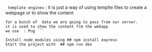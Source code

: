 ``` template engines``` : 
 it is just a way of using templte files to create a
 webpage or to show the content

 
 ```so template engines is just a noraml html page which has place holders,
 for a bunch of  data we are going to pass from our server.
 it is used to show the content frm the webapp
 we use  : Pug ```
 
 Install node_modules using ## npm install express
 Start the project with  ## npm run dev 
 